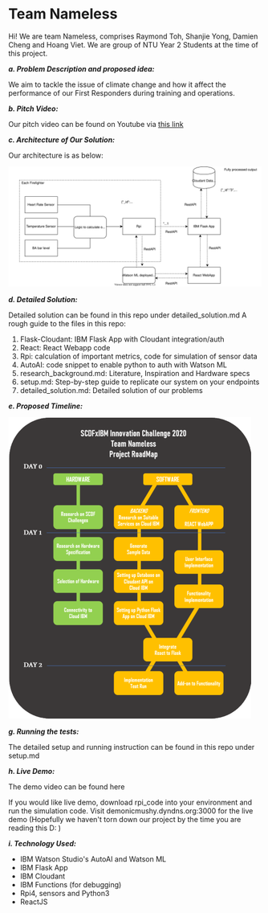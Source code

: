 # Team Nameless

Hi! We are team Nameless, comprises Raymond Toh, Shanjie Yong, Damien Cheng and Hoang Viet. We are group of NTU Year 2 Students at the time of this project. 

**_a. Problem Description and proposed idea:_** 

We aim to tackle the issue of climate change and how it affect the performance of our First Responders during training and operations. 
 
**_b. Pitch Video:_**

Our pitch video can be found on Youtube via [this link](https://youtube.com/somelink)

**_c. Architecture of Our Solution:_**

Our architecture is as below: 

![DesignDiagram](https://github.com/TheMarvelousWhale/Nameless-e-Boards_SCDFXIBM/blob/master/Assets/DesignDiagram.svg)

**_d. Detailed Solution:_**

Detailed solution can be found in this repo under detailed_solution.md
A rough guide to the files in this repo: 
1. Flask-Cloudant: IBM Flask App with Cloudant integration/auth
2. React: React Webapp code 
3. Rpi: calculation of important metrics, code for simulation of sensor data
4. AutoAI: code snippet to enable python to auth with Watson ML 
5. research_background.md: Literature, Inspiration and Hardware specs
6. setup.md: Step-by-step guide to replicate our system on your endpoints 
7. detailed_solution.md: Detailed solution of our problems

**_e. Proposed Timeline:_**

![Roadmap](https://github.com/TheMarvelousWhale/Nameless-e-Boards_SCDFXIBM/blob/master/Assets/project_roadmap.png)

**_g. Running the tests:_**

The detailed setup and running instruction can be found in this repo under setup.md

**_h. Live Demo:_**

The demo video can be found here 

If you would like live demo, download rpi_code into your environment and run the simulation code. Visit demonicmushy.dyndns.org:3000 for the live demo (Hopefully we haven't torn down our project by the time you are reading this D: ) 

**_i. Technology Used:_**
+ IBM Watson Studio's AutoAI and Watson ML
+ IBM Flask App
+ IBM Cloudant
+ IBM Functions (for debugging)
+ Rpi4, sensors and Python3
+ ReactJS 



